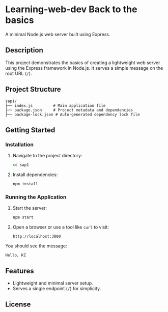 # Learning-web-dev **Back to the basics**

A minimal Node.js web server built using Express.

## Description

This project demonstrates the basics of creating a lightweight web server using the Express framework in Node.js. It serves a simple message on the root URL (`/`).

## Project Structure

```
sap1/
├── index.js         # Main application file
├── package.json     # Project metadata and dependencies
├── package-lock.json # Auto-generated dependency lock file
```

## Getting Started

### Installation

1. Navigate to the project directory:
   ```bash
   cd sap1
   ```
2. Install dependencies:
   ```bash
   npm install
   ```

### Running the Application

1. Start the server:
   ```bash
   npm start
   ```
2. Open a browser or use a tool like `curl` to visit:
   ```
   http://localhost:3000
   ```

You should see the message:
```
Hello, KZ
```

## Features

- Lightweight and minimal server setup.
- Serves a single endpoint (`/`) for simplicity.

## License

```